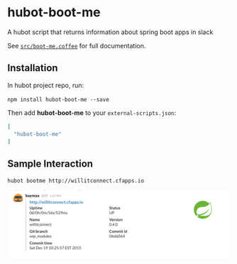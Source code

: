# hubot-boot-me

A hubot script that returns information about spring boot apps in slack

See [`src/boot-me.coffee`](src/boot-me.coffee) for full documentation.

## Installation

In hubot project repo, run:

`npm install hubot-boot-me --save`

Then add **hubot-boot-me** to your `external-scripts.json`:

```json
[
  "hubot-boot-me"
]
```


## Sample Interaction

```
hubot bootme http://willitconnect.cfapps.io
```

![Example Image](./example.png)
